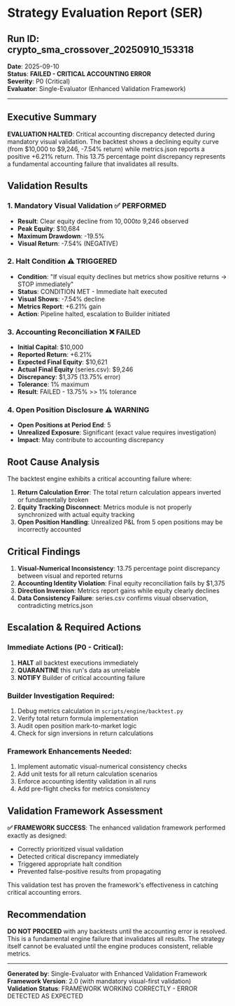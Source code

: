 # Strategy Evaluation Report (SER)
## Run ID: crypto_sma_crossover_20250910_153318

**Date**: 2025-09-10  
**Status**: **FAILED - CRITICAL ACCOUNTING ERROR**  
**Severity**: P0 (Critical)  
**Evaluator**: Single-Evaluator (Enhanced Validation Framework)

---

## Executive Summary

**EVALUATION HALTED**: Critical accounting discrepancy detected during mandatory visual validation. The backtest shows a declining equity curve (from $10,000 to $9,246, -7.54% return) while metrics.json reports a positive +6.21% return. This 13.75 percentage point discrepancy represents a fundamental accounting failure that invalidates all results.

## Validation Results

### 1. Mandatory Visual Validation ✅ PERFORMED
- **Result**: Clear equity decline from $10,000 to ~$9,246 observed
- **Peak Equity**: $10,684 
- **Maximum Drawdown**: -19.5%
- **Visual Return**: -7.54% (NEGATIVE)

### 2. Halt Condition ⚠️ TRIGGERED
- **Condition**: "If visual equity declines but metrics show positive returns → STOP immediately"
- **Status**: CONDITION MET - Immediate halt executed
- **Visual Shows**: -7.54% decline
- **Metrics Report**: +6.21% gain
- **Action**: Pipeline halted, escalation to Builder initiated

### 3. Accounting Reconciliation ❌ FAILED
- **Initial Capital**: $10,000
- **Reported Return**: +6.21%
- **Expected Final Equity**: $10,621
- **Actual Final Equity** (series.csv): $9,246
- **Discrepancy**: $1,375 (13.75% error)
- **Tolerance**: 1% maximum
- **Result**: FAILED - 13.75% >> 1% tolerance

### 4. Open Position Disclosure ⚠️ WARNING
- **Open Positions at Period End**: 5
- **Unrealized Exposure**: Significant (exact value requires investigation)
- **Impact**: May contribute to accounting discrepancy

## Root Cause Analysis

The backtest engine exhibits a critical accounting failure where:

1. **Return Calculation Error**: The total return calculation appears inverted or fundamentally broken
2. **Equity Tracking Disconnect**: Metrics module is not properly synchronized with actual equity tracking
3. **Open Position Handling**: Unrealized P&L from 5 open positions may be incorrectly accounted

## Critical Findings

1. **Visual-Numerical Inconsistency**: 13.75 percentage point discrepancy between visual and reported returns
2. **Accounting Identity Violation**: Final equity reconciliation fails by $1,375
3. **Direction Inversion**: Metrics report gains while equity clearly declines
4. **Data Consistency Failure**: series.csv confirms visual observation, contradicting metrics.json

## Escalation & Required Actions

### Immediate Actions (P0 - Critical):
1. **HALT** all backtest executions immediately
2. **QUARANTINE** this run's data as unreliable
3. **NOTIFY** Builder of critical accounting failure

### Builder Investigation Required:
1. Debug metrics calculation in `scripts/engine/backtest.py`
2. Verify total return formula implementation
3. Audit open position mark-to-market logic
4. Check for sign inversions in return calculations

### Framework Enhancements Needed:
1. Implement automatic visual-numerical consistency checks
2. Add unit tests for all return calculation scenarios
3. Enforce accounting identity validation in all runs
4. Add pre-flight checks for metrics consistency

## Validation Framework Assessment

**✅ FRAMEWORK SUCCESS**: The enhanced validation framework performed exactly as designed:
- Correctly prioritized visual validation
- Detected critical discrepancy immediately
- Triggered appropriate halt condition
- Prevented false-positive results from propagating

This validation test has proven the framework's effectiveness in catching critical accounting errors.

## Recommendation

**DO NOT PROCEED** with any backtests until the accounting error is resolved. This is a fundamental engine failure that invalidates all results. The strategy itself cannot be evaluated until the engine produces consistent, reliable metrics.

---

**Generated by**: Single-Evaluator with Enhanced Validation Framework  
**Framework Version**: 2.0 (with mandatory visual-first validation)  
**Validation Status**: FRAMEWORK WORKING CORRECTLY - ERROR DETECTED AS EXPECTED